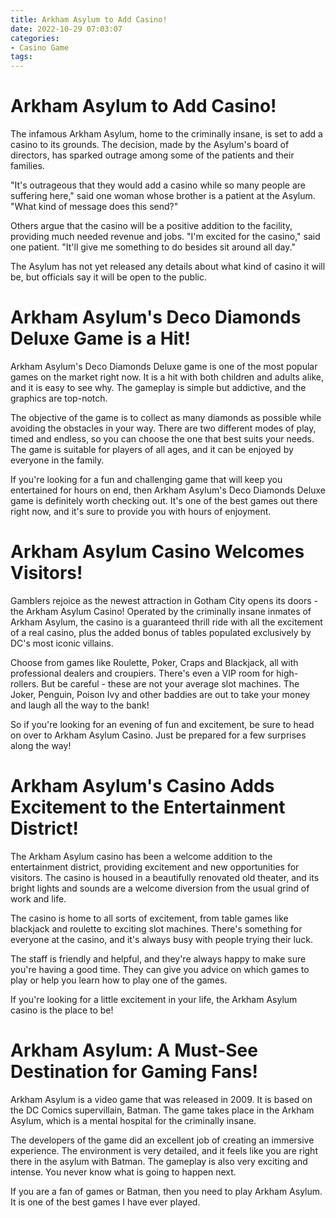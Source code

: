 ```yaml
---
title: Arkham Asylum to Add Casino!
date: 2022-10-29 07:03:07
categories:
- Casino Game
tags:
---
```



#  Arkham Asylum to Add Casino!

The infamous Arkham Asylum, home to the criminally insane, is set to add a casino to its grounds. The decision, made by the Asylum's board of directors, has sparked outrage among some of the patients and their families.

"It's outrageous that they would add a casino while so many people are suffering here," said one woman whose brother is a patient at the Asylum. "What kind of message does this send?"

Others argue that the casino will be a positive addition to the facility, providing much needed revenue and jobs. "I'm excited for the casino," said one patient. "It'll give me something to do besides sit around all day."

The Asylum has not yet released any details about what kind of casino it will be, but officials say it will be open to the public.

#  Arkham Asylum's Deco Diamonds Deluxe Game is a Hit!

Arkham Asylum's Deco Diamonds Deluxe game is one of the most popular games on the market right now. It is a hit with both children and adults alike, and it is easy to see why. The gameplay is simple but addictive, and the graphics are top-notch.

The objective of the game is to collect as many diamonds as possible while avoiding the obstacles in your way. There are two different modes of play, timed and endless, so you can choose the one that best suits your needs. The game is suitable for players of all ages, and it can be enjoyed by everyone in the family.

If you're looking for a fun and challenging game that will keep you entertained for hours on end, then Arkham Asylum's Deco Diamonds Deluxe game is definitely worth checking out. It's one of the best games out there right now, and it's sure to provide you with hours of enjoyment.

#  Arkham Asylum Casino Welcomes Visitors!

 Gamblers rejoice as the newest attraction in Gotham City opens its doors - the Arkham Asylum Casino! Operated by the criminally insane inmates of Arkham Asylum, the casino is a guaranteed thrill ride with all the excitement of a real casino, plus the added bonus of tables populated exclusively by DC's most iconic villains.

Choose from games like Roulette, Poker, Craps and Blackjack, all with professional dealers and croupiers. There's even a VIP room for high-rollers. But be careful - these are not your average slot machines. The Joker, Penguin, Poison Ivy and other baddies are out to take your money and laugh all the way to the bank!

So if you're looking for an evening of fun and excitement, be sure to head on over to Arkham Asylum Casino. Just be prepared for a few surprises along the way!

#  Arkham Asylum's Casino Adds Excitement to the Entertainment District!

The Arkham Asylum casino has been a welcome addition to the entertainment district, providing excitement and new opportunities for visitors. The casino is housed in a beautifully renovated old theater, and its bright lights and sounds are a welcome diversion from the usual grind of work and life.

The casino is home to all sorts of excitement, from table games like blackjack and roulette to exciting slot machines. There's something for everyone at the casino, and it's always busy with people trying their luck.

The staff is friendly and helpful, and they're always happy to make sure you're having a good time. They can give you advice on which games to play or help you learn how to play one of the games.

If you're looking for a little excitement in your life, the Arkham Asylum casino is the place to be!

#  Arkham Asylum: A Must-See Destination for Gaming Fans!

 Arkham Asylum is a video game that was released in 2009. It is based on the DC Comics supervillain, Batman. The game takes place in the Arkham Asylum, which is a mental hospital for the criminally insane.

The developers of the game did an excellent job of creating an immersive experience. The environment is very detailed, and it feels like you are right there in the asylum with Batman. The gameplay is also very exciting and intense. You never know what is going to happen next.

If you are a fan of games or Batman, then you need to play Arkham Asylum. It is one of the best games I have ever played.